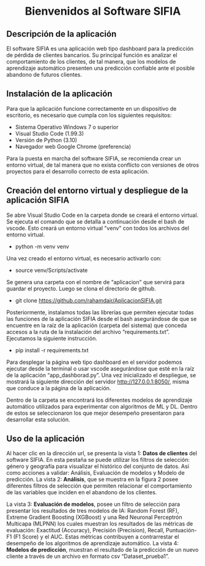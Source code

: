 <div align="center">
  
# **Bienvenidos al Software SIFIA**

</div>

## **Descripción de la aplicación**

El software SIFIA es una aplicación web tipo dashboard para la predicción de pérdida de clientes bancarios. Su principal función es analizar el comportamiento de los clientes, de tal manera, que los modelos de aprendizaje automático presenten una predicción confiable ante el posible abandono de futuros clientes.

## **Instalación de la aplicación**

Para que la aplicación funcione correctamente en un dispositivo de escritorio, es necesario que cumpla con los siguientes requisitos:
- Sistema Operativo Windows 7 o superior
- Visual Studio Code (1.99.3)
- Versión de Python (3.10)
- Navegador web Google Chrome (preferencia)

Para la puesta en marcha del software SIFIA, se recomienda crear un entorno virtual, de tal manera que no exista conflicto con versiones de otros proyectos para el desarrollo correcto de esta aplicación.

## **Creación del entorno virtual y despliegue de la aplicación SIFIA**
Se abre Visual Studio Code en la carpeta donde se creará el entorno virtual. Se ejecuta el comando que se detalla a continuación desde el bash de vscode. Esto creará un entorno virtual "venv" con todos los archivos del entorno virtual.
- python -m venv venv

Una vez creado el entorno virtual, es necesario activarlo con:
- source venv/Scripts/activate

Se genera una carpeta con el nombre de “aplicacion" que servirá para guardar el proyecto. Luego se clona el directorio de github.
- git clone https://github.com/rahamdair/AplicacionSIFIA.git

Posteriormente, instalamos todas las librerías que permiten ejecutar todas las funciones de la aplicación SIFIA desde el bash asegurándose de que se encuentre en la raíz de la aplicación (carpeta del sistema) que conceda accesos a la ruta de la instalación del archivo “requirements.txt”. Ejecutamos la siguiente instrucción.
- pip install -r requirements.txt

Para desplegar la página web tipo dashboard en el servidor podemos ejecutar desde la terminal o usar vscode asegurándose que esté en la raíz de la aplicación “app_dashborad.py”.
Una vez inicializado el despliegue, se mostrará la siguiente dirección del servidor http://127.0.0.1:8050/, misma que conduce a la página de la aplicación.

Dentro de la carpeta se encontrará los diferentes modelos de aprendizaje automático utilizados para experimentar con algoritmos de ML y DL. Dentro de estos se seleccionaron los que mejor desempeño presentaron para desarrollar esta solución.

## **Uso de la aplicación**

Al hacer clic en la dirección url, se presenta la vista 1: **Datos de clientes** del software SIFIA. En esta pestaña se puede utilizar los filtros de selección: género y geografía para visualizar el histórico del conjunto de datos. Así como acciones a validar: Análisis, Evaluación de modelos y Modelo de predicción.  La vista 2: **Análisis**, que se muestra en la figura 2 posee diferentes filtros de selección que permiten relacionar el comportamiento de las variables que inciden en el abandono de los clientes. 

La vista 3: **Evaluación de modelos**, posee un filtro de selección para presentar los resultados de tres modelos de IA: Random Forest (RF), Extreme Gradient Boosting (XGBoost) y una Red Neuronal Perceptrón Multicapa (MLPNN) los cuales muestran los resultados de las métricas de evaluación: Exactitud (Accuracy), Precisión (Precision), Recall, Puntuación-F1 (F1 Score) y el AUC. Estas métricas contribuyen a contrarrestar el desempeño de los algoritmos de aprendizaje automático. La vista 4: **Modelos de predicción**, muestran el resultado de la predicción de un nuevo cliente a través de un archivo en formato csv “Dataset_prueba1”.






